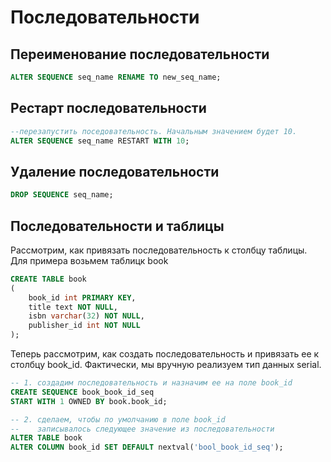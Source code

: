 # Последовательности

## Переименование последовательности

```sql
ALTER SEQUENCE seq_name RENAME TO new_seq_name;
```

## Рестарт последовательности

```sql
--перезапустить поседовательность. Начальным значением будет 10.
ALTER SEQUENCE seq_name RESTART WITH 10;
```

## Удаление последовательности

```sql
DROP SEQUENCE seq_name;
```

## Последовательности и таблицы

Рассмотрим, как привязать последовательность к столбцу таблицы. Для примера возьмем таблицк book

```sql
CREATE TABLE book
(
    book_id int PRIMARY KEY,
    title text NOT NULL,
    isbn varchar(32) NOT NULL,
    publisher_id int NOT NULL
);
```

Теперь рассмотрим, как создать последовательность и привязать ее к столбцу book_id. Фактически, мы вручную реализуем тип данных serial.

```sql
-- 1. создадим последовательность и назначим ее на поле book_id
CREATE SEQUENCE book_book_id_seq
START WITH 1 OWNED BY book.book_id;

-- 2. сделаем, чтобы по умолчанию в поле book_id
--    записывалось следующее значение из последовательности
ALTER TABLE book
ALTER COLUMN book_id SET DEFAULT nextval('bool_book_id_seq');
```
